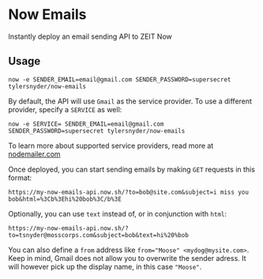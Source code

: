 # Now Emails
Instantly deploy an email sending API to ZEIT Now

## Usage

```
now -e SENDER_EMAIL=email@gmail.com SENDER_PASSWORD=supersecret tylersnyder/now-emails
```

By default, the API will use `Gmail` as the service provider. To use a different provider, specify a `SERVICE` as well:

```
now -e SERVICE= SENDER_EMAIL=email@gmail.com SENDER_PASSWORD=supersecret tylersnyder/now-emails
```

To learn more about supported service providers, read more at [nodemailer.com](https://nodemailer.com/smtp/well-known/)

Once deployed, you can start sending emails by making `GET` requests in this format:
```
https://my-now-emails-api.now.sh/?to=bob@site.com&subject=i miss you bob&html=%3Cb%3Ehi%20bob%3C/b%3E
```

Optionally, you can use `text` instead of, or in conjunction with `html`:
```
https://my-now-emails-api.now.sh/?to=tsnyder@mosscorps.com&subject=bob&text=hi%20%bob
```

You can also define a `from` address like `from="Moose" <mydog@mysite.com>`. Keep in mind, Gmail does not allow you to overwrite the sender adress. It will however pick up the display name, in this case `"Moose"`.